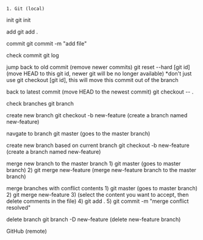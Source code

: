 	1. Git (local)


init
git init

add
git add .

commit
git commit -m "add file"

check commit
git log

jump back to old commit (remove newer commits)
git reset --hard [git id]   (move HEAD to this git id, newer git will be no longer available)
*don't just use git checkout [git id], this will move this commit out of the branch

back to latest commit (move HEAD to the newest commit)
git checkout -- .

check branches
git branch

create new branch
git checkout -b new-feature (create a branch named new-feature)

navgate to branch
git master (goes to the master branch)

create new branch based on current branch
git checkout -b new-feature (create a branch named new-feature)

merge new branch to the master branch
	1) git master (goes to master branch)
	2) git merge new-feature (merge new-feature branch to the master branch)

merge branches with conflict contents
	1) git master (goes to master branch)
	2) git merge new-feature
	3) (select the content you want to accept, then delete comments in the file)
	4) git add .
	5) git commit -m "merge conflict resolved"

delete branch
git branch -D new-feature (delete new-feature branch)


GitHub (remote)
